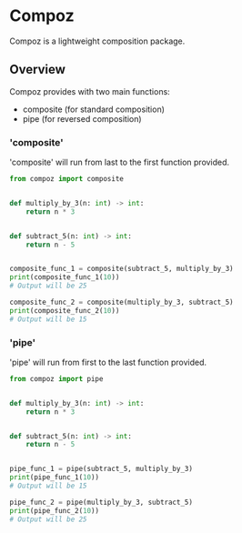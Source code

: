 # Compoz

Compoz is a lightweight composition package.

## Overview

Compoz provides with two main functions:

- composite (for standard composition)
- pipe (for reversed composition)

### 'composite'

'composite' will run from last to the first function provided.

```python
from compoz import composite


def multiply_by_3(n: int) -> int:
    return n * 3


def subtract_5(n: int) -> int:
    return n - 5


composite_func_1 = composite(subtract_5, multiply_by_3)
print(composite_func_1(10))
# Output will be 25

composite_func_2 = composite(multiply_by_3, subtract_5)
print(composite_func_2(10))
# Output will be 15
```

### 'pipe'

'pipe' will run from first to the last function provided.

```python
from compoz import pipe


def multiply_by_3(n: int) -> int:
    return n * 3


def subtract_5(n: int) -> int:
    return n - 5


pipe_func_1 = pipe(subtract_5, multiply_by_3)
print(pipe_func_1(10))
# Output will be 15

pipe_func_2 = pipe(multiply_by_3, subtract_5)
print(pipe_func_2(10))
# Output will be 25
```